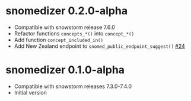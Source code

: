 
# snomedizer 0.2.0-alpha

* Compatible with snowstorm release 7.6.0
* Refactor functions `concepts_*()` into `concept_*()`
* Add function `concept_included_in()`
* Add New Zealand endpoint to `snomed_public_endpoint_suggest()` [#24](https://github.com/ramses-antibiotics/snomedizer/issues/24)

# snomedizer 0.1.0-alpha

* Compatible with snowstorm releases 7.3.0-7.4.0
* Initial version
